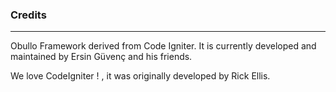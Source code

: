 ### Credits <a name="credits"></a>

------

Obullo Framework derived from Code Igniter. It is currently developed and maintained by Ersin Güvenç and his friends.

We love CodeIgniter ! , it was originally developed by Rick Ellis.